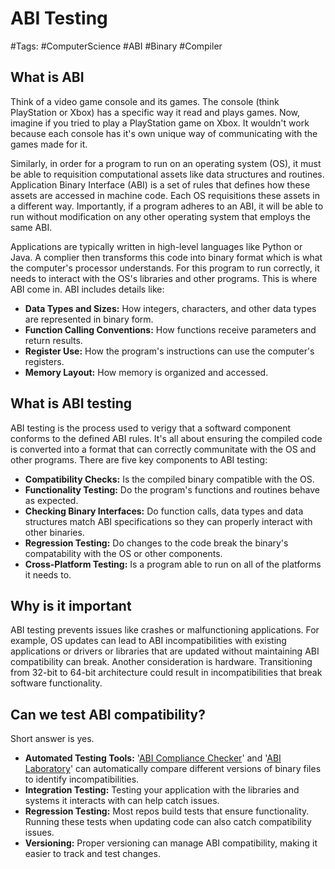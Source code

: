 # ABI Testing
#Tags: #ComputerScience #ABI #Binary #Compiler

## What is ABI
Think of a video game console and its games. The console (think PlayStation or Xbox) has a specific way it read and plays games. Now, imagine if you tried to play a PlayStation game on Xbox. It wouldn't work because each console has it's own unique way of communicating with the games made for it. 

Similarly, in order for a program to run on an operating system (OS), it must be able to requisition computational assets like data structures and routines. Application Binary Interface (ABI) is a set of rules that defines how these assets are accessed in machine code. Each OS requisitions these assets in a different way. Importantly, if a program adheres to an ABI, it will be able to run without modification on any other operating system that employs the same ABI. 

Applications are typically written in high-level languages like Python or Java. A complier then transforms this code into binary format which is what the computer's processor understands. For this program to run correctly, it needs to interact with the OS's libraries and other programs. This is where ABI come in. ABI includes details like:

- **Data Types and Sizes:** How integers, characters, and other data types are represented in binary form.
- **Function Calling Conventions:** How functions receive parameters and return results.
- **Register Use:** How the program's instructions can use the computer's registers.
- **Memory Layout:** How memory is organized and accessed.

## What is ABI testing
ABI testing is the process used to verigy that a softward component conforms to the defined ABI rules. It's all about ensuring the compiled code is converted into a format that can correctly communitate with the OS and other programs. There are five key components to ABI testing:

- **Compatibility Checks:** Is the compiled binary compatible with the OS. 
- **Functionality Testing:** Do the program's functions and routines behave as expected. 
- **Checking Binary Interfaces:** Do function calls, data types and data structures match ABI specifications so they can properly interact with other binaries.
- **Regression Testing:** Do changes to the code break the binary's compatability with the OS or other components.
- **Cross-Platform Testing:** Is a program able to run on all of the platforms it needs to.

## Why is it important
ABI testing prevents issues like crashes or malfunctioning applications. For example, OS updates can lead to ABI incompatibilities with existing applications or drivers or libraries that are updated without maintaining ABI compatibility can break. Another consideration is hardware. Transitioning from 32-bit to 64-bit architecture could result in incompatibilities that break software functionality.

## Can we test ABI compatibility?
Short answer is yes.

- **Automated Testing Tools:** '[ABI Compliance Checker](https://lvc.github.io/abi-compliance-checker/)' and '[ABI Laboratory](https://abi-laboratory.pro/)' can automatically compare different versions of binary files to identify incompatibilities. 
- **Integration Testing:** Testing your application with the libraries and systems it interacts with can help catch issues.
- **Regression Testing:** Most repos build tests that ensure functionality. Running these tests when updating code can also catch compatibility issues.
- **Versioning:** Proper versioning can manage ABI compatibility, making it easier to track and test changes.